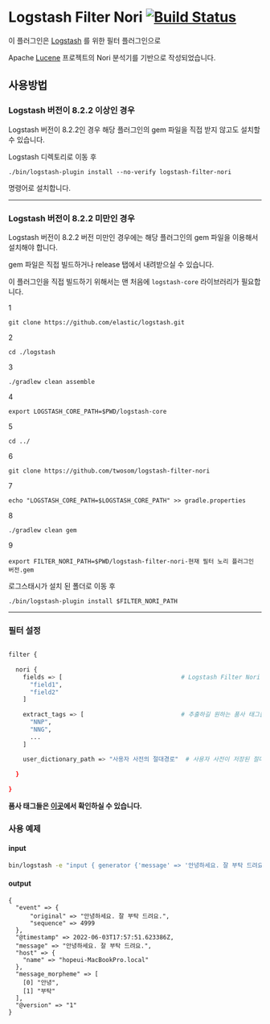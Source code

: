 # Logstash Filter Nori [![Build Status](https://app.travis-ci.com/twosom/logstash-filter-korean-number.svg?branch=main)](https://app.travis-ci.com/twosom/logstash-filter-korean-number)

이 플러그인은 [Logstash](https://github.com/elastic/logstash) 를 위한 필터 플러그인으로

Apache [Lucene](https://github.com/apache/lucene) 프로젝트의 Nori 분석기를 기반으로 작성되었습니다.

## 사용방법

### Logstash 버전이 8.2.2 이상인 경우

Logstash 버전이 8.2.2인 경우 해당 플러그인의 gem 파일을 직접 받지 않고도 설치할 수 있습니다.

Logstash 디렉토리로 이동 후

```shell
./bin/logstash-plugin install --no-verify logstash-filter-nori
```

명령어로 설치합니다.

---

### Logstash 버전이 8.2.2 미만인 경우

Logstash 버전이 8.2.2 버전 미만인 경우에는 해당 플러그인의 gem 파일을 이용해서 설치해야 합니다.

gem 파일은 직접 빌드하거나 release 탭에서 내려받으실 수 있습니다.

이 플러그인을 직접 빌드하기 위해서는 맨 처음에 `logstash-core` 라이브러리가 필요합니다.

1

```shell
git clone https://github.com/elastic/logstash.git
```

2

``` shell
cd ./logstash
```

3

``` shell
./gradlew clean assemble
```

4

``` shell
export LOGSTASH_CORE_PATH=$PWD/logstash-core
```

5

``` shell
cd ../
```

6

``` shell
git clone https://github.com/twosom/logstash-filter-nori
```

7

``` shell
echo "LOGSTASH_CORE_PATH=$LOGSTASH_CORE_PATH" >> gradle.properties
```

8

``` shell
./gradlew clean gem
```

9

``` shell
export FILTER_NORI_PATH=$PWD/logstash-filter-nori-현재 필터 노리 플러그인 버전.gem  
```

로그스태시가 설치 된 폴더로 이동 후

``` shell
./bin/logstash-plugin install $FILTER_NORI_PATH 
```

---

### 필터 설정

```sh

filter {
  
  nori {
    fields => [                                 # Logstash Filter Nori 를 적용할 필드 이름을 배열로 설정합니다. 필터가 적용된 값들은 필드이름_morpheme 이라는 필드에 저장됩니다.
      "field1",
      "field2"
    ]
    
    extract_tags => [                           # 추출하길 원하는 품사 태그들을 배열로 설정합니다. 아무것도 설정하지 않으면 필드이름_morpheme 에는 아무 값도 들어가지 않습니다.
      "NNP",
      "NNG",
      ...
    ]
    
    user_dictionary_path => "사용자 사전의 절대경로"  # 사용자 사전이 저장된 절대경로를 문자열로 설정합니다. 필수값은 아닙니다. 
    
  }
  
}
```

**품사 태그들은 [이곳](https://docs.google.com/spreadsheets/d/1-9blXKjtjeKZqsf4NzHeYJCrr49-nXeRF6D80udfcwY/edit#gid=589544265)에서
확인하실 수 있습니다.**

### 사용 예제

#### input

```bash
bin/logstash -e "input { generator {'message' => '안녕하세요. 잘 부탁 드려요.'} } filter { nori { fields => ["message"] extract_tags => ["NNP", "NNG"] } }  output { stdout{} }"
```

#### output

```shell
{
  "event" => {
      "original" => "안녕하세요. 잘 부탁 드려요.",
      "sequence" => 4999
  },
  "@timestamp" => 2022-06-03T17:57:51.623386Z,
  "message" => "안녕하세요. 잘 부탁 드려요.",
  "host" => {
    "name" => "hopeui-MacBookPro.local"
  },
  "message_morpheme" => [
    [0] "안녕",
    [1] "부탁"
  ],
  "@version" => "1"
}
```
